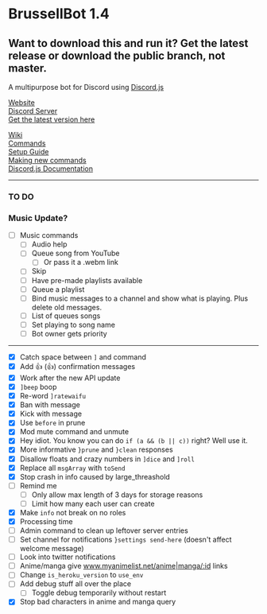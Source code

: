 # BrussellBot 1.4

## Want to download this and run it? Get the latest release or download the public branch, not master.

A multipurpose bot for Discord using [Discord.js](https://github.com/hydrabolt/discord.js/)

[Website](http://brussell98.github.io/bot/main)   
[Discord Server](https://discord.gg/0kvLlwb7slG3XCCQ)   
[Get the latest version here](https://github.com/brussell98/BrussellBot/releases/latest)

[Wiki](https://github.com/brussell98/BrussellBot/wiki)   
[Commands](https://github.com/brussell98/bot/commands)   
[Setup Guide](https://github.com/brussell98/BrussellBot/wiki/Setup-Guide)   
[Making new commands](https://github.com/brussell98/BrussellBot/wiki/New-Command-Guide)   
[Discord.js Documentation](http://discordjs.readthedocs.org/en/latest/)

---

### TO DO

### Music Update?

- [ ] Music commands
	- [ ] Audio help
	- [ ] Queue song from YouTube
		- [ ] Or pass it a .webm link
	- [ ] Skip
	- [ ] Have pre-made playlists available
	- [ ] Queue a playlist
	- [ ] Bind music messages to a channel and show what is playing. Plus delete old messages.
	- [ ] List of queues songs
	- [ ] Set playing to song name
	- [ ] Bot owner gets priority

----

- [x] Catch space between `]` and command
- [x] Add 👍 (:thumbsup:) confirmation messages
- [x] Work after the new API update
- [x] `]beep` boop
- [x] Re-word `]ratewaifu`
- [x] Ban with message
- [x] Kick with message
- [x] Use `before` in prune
- [x] Mod mute command and unmute
- [x] Hey idiot. You know you can do `if (a && (b || c))` right? Well use it.
- [x] More informative `}prune` and `}clean` responses
- [x] Disallow floats and crazy numbers in `]dice` and `]roll`
- [x] Replace all `msgArray` with `toSend`
- [x] Stop crash in info caused by large_threashold
- [ ] Remind me
	- [ ] Only allow max length of 3 days for storage reasons
	- [ ] Limit how many each user can create
- [x] Make `info` not break on no roles
- [x] Processing time
- [ ] Admin command to clean up leftover server entries
- [ ] Set channel for notifications `}settings send-here` (doesn't affect welcome message)
- [ ] Look into twitter notifications
- [ ] Anime/manga give www.myanimelist.net/anime|manga/:id links
- [ ] Change `is_heroku_version` to `use_env`
- [ ] Add debug stuff all over the place
	- [ ] Toggle debug temporarily without restart
- [x] Stop bad characters in anime and manga query
